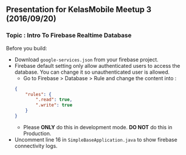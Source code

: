 ## Presentation for KelasMobile Meetup 3 (2016/09/20)
### Topic : Intro To Firebase Realtime Database

Before you build:
- Download `google-services.json` from your firebase project.
- Firebase default setting only allow authenticated users to access the database. You can change it so unauthenticated user is allowed.
    - Go to Firebase > Database > Rule and change the content into :
    ```json
    {
        "rules": {
            ".read": true,
            ".write": true
        }
    }
    ```
    - Please **ONLY** do this in development mode. **DO NOT** do this in Production.
- Uncomment line 16 in `SimpleBaseApplication.java` to show firebase connectivity logs.
